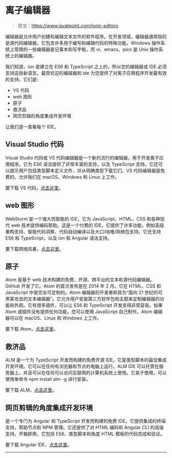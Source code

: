 # 离子编辑器

> 原文：<https://www.javatpoint.com/ionic-editors>

编辑器是允许用户创建和编辑文本文件的软件程序。在开发领域，编辑器通常指的是源代码编辑器，它包含许多用于编写和编辑代码的特殊功能。Windows 操作系统上常用的一些编辑器是记事本和写字板，而 vi、emacs、pico 是 Unix 操作系统上的编辑器。

我们知道，ion 是建立在 ES6 和 TypeScript 之上的，所以您的编辑器或 IDE 必须支持这些新语言。最受欢迎的编辑器和 ide 为您提供了对离子应用程序开发最有效的支持，它们是:

*   VS 代码
*   web 图形
*   原子
*   救济品
*   网页剪辑的角度集成开发环境

让我们逐一查看每个 IDE。

## Visual Studio 代码

Visual Studio 代码或 VS 代码编辑器是一个新的流行的编辑器，用于开发离子应用程序。它为 ES6 语法提供了非常丰富的支持，以及 TypeScript 支持。它还可以提示用户包括类型脚本定义文件，并从明确类型下载它们。VS 代码编辑器是免费的，允许我们在 macOS、Windows 和 Linux 上工作。

要下载 VS 代码，[点击这里](https://code.visualstudio.com/)。

## web 图形

WebStorm 是一个强大而智能的 IDE，它为 JavaScript、HTML、CSS 和各种现代 web 技术提供编码帮助。这是一个付费的 IDE，它提供了许多功能，例如高级重构支持、智能代码洞察、代码自动编译以及大口/咕噜/网络包支持。它还支持 ES6 和 TypeScript，以及 ion 和 Angular 语法支持。

要下载网络风暴，[点击这里](https://www.jetbrains.com/webstorm/)。

## 原子

Atom 是基于 web 技术构建的免费、开源、跨平台的文本和源代码编辑器。GitHub 开发了它。Atom 的首次发布是在 2014 年 2 月。它在 HTML、CSS 和 JavaScript 中是完全可定制的。Atom 编辑器的开发者称其为“面向 21 世纪的可黑客攻击的文本编辑器”。它允许用户安装第三方软件包和主题来定制编辑器的功能和外观。它有很多插件，可以让 ES6 和 TypeScript 开发变得非常容易。如果 Atom 或插件没有提供任何功能，您可以使用 JavaScript 自己制作。Atom 编辑器可以在 macOS、Linux 和 Windows 上工作。

要下载 Atom，[点击这里](https://atom.io/)。

## 救济品

ALM 是一个为 TypeScript 开发而构建的免费开源 IDE。它是类型脚本的最佳集成开发环境。它可以在任何有浏览器和节点的电脑上运行。ALM IDE 可以托管在服务器上，并且可以在任何可以访问互联网的计算机系统上使用。它易于使用，可以使用单命令 npm install alm -g 进行安装。

要下载 ALM，[点击这里](http://alm.tools/)。

## 网页剪辑的角度集成开发环境

是一个专门为 Angular 和 TypeScript 开发而构建的免费 IDE。它提供集成的终端支持，帮助节点和 NPM 管理。它还提供了对 HTML 编码和 Angular CLI 的高级支持。开箱即用，它包括 ES6、类型脚本和角度 HTML 模板的代码完成和验证。

要下载 Angular IDE，[点击这里](https://www.genuitec.com/products/angular-ide/)。

* * *